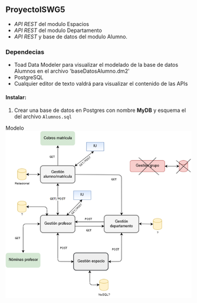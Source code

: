 ## ProyectoISWG5
- *API REST* del modulo Espacios
- *API REST* del modulo Departamento
- *API REST* y base de datos del modulo Alumno.

### Dependecias
- Toad Data Modeler para visualizar el modelado de la base de datos Alumnos en el archivo 'baseDatosAlumno.dm2'
- PostgreSQL
- Cualquier editor de texto valdrá para visualizar el contenido de las APIs

#### Instalar:
1. Crear una base de datos en Postgres con nombre **MyDB** y esquema el del archivo `Alumnos.sql`

Modelo
![Alt text](./modelo.png)
